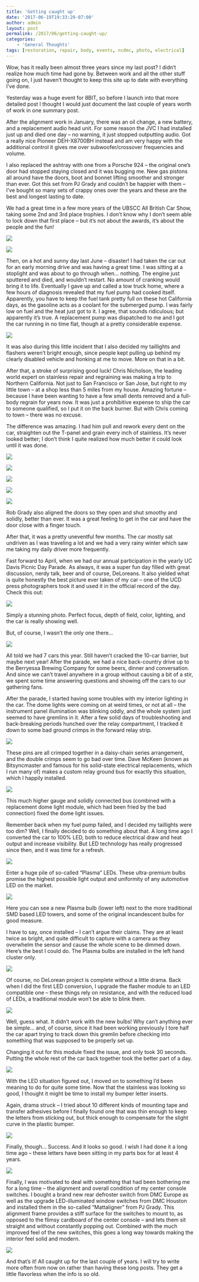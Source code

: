 ```yaml
---
title: 'Getting caught up'
date: '2017-06-19T19:33:20-07:00'
author: admin
layout: post
permalink: /2017/06/getting-caught-up/
categories:
    - 'General Thoughts'
tags: [restoration, repair, body, events, ncdmc, photo, electrical]
---
```


Wow, has it really been almost three years since my last post? I didn’t realize how much time had gone by. Between work and all the other stuff going on, I just haven’t thought to keep this site up to date with everything I’ve done.

Yesterday was a huge event for 8BIT, so before I launch into that more detailed post I thought I would just document the last couple of years worth of work in one summary post.

After the alignment work in January, there was an oil change, a new battery, and a replacement audio head unit. For some reason the JVC I had installed just up and died one day – no warning, it just stopped outputting audio. Got a really nice Pioneer DEH-X8700BH instead and am very happy with the additional control it gives me over subwoofer/crossover frequencies and volume.

I also replaced the ashtray with one from a Porsche 924 – the original one’s door had stopped staying closed and it was bugging me. New gas pistons all around have the doors, boot and bonnet lifting smoother and stronger than ever. Got this set from PJ Grady and couldn’t be happier with them – I’ve bought so many sets of crappy ones over the years and these are the best and longest lasting to date.

We had a great time in a few more years of the UBSCC All British Car Show, taking some 2nd and 3rd place trophies. I don’t know why I don’t seem able to lock down that first place – but it’s not about the awards, it’s about the people and the fun!

![](/assets/images/2017/06/IMG_5252-1024x768.jpg)

![](/assets/images/2017/06/IMG_1983-e1497918067438-768x1024.jpg)

Then, on a hot and sunny day last June – disaster! I had taken the car out for an early morning drive and was having a great time. I was sitting at a stoplight and was about to go through when… nothing. The engine just sputtered and died, and wouldn’t restart. No amount of cranking would bring it to life. Eventually I gave up and called a tow truck home, where a few hours of diagnosis revealed that my fuel pump had cooked itself. Apparently, you have to keep the fuel tank pretty full on these hot California days, as the gasoline acts as a coolant for the submerged pump. I was fairly low on fuel and the heat just got to it. I agree, that sounds ridiculous; but apparently it’s true. A replacement pump was dispatched to me and I got the car running in no time flat, though at a pretty considerable expense.

![](/assets/images/2017/06/IMG_8830-1024x768.jpg)

It was also during this little incident that I also decided my taillights and flashers weren’t bright enough, since people kept pulling up behind my clearly disabled vehicle and honking at me to move. More on that in a bit.

After that, a stroke of surprising good luck! Chris Nicholson, the leading world expert on stainless repair and regraining was making a trip to Northern California. Not just to San Francisco or San Jose, but right to my little town – at a shop less than 5 miles from my house. Amazing fortune – because I have been wanting to have a few small dents removed and a full-body regrain for years now. It was just a prohibitive expense to ship the car to someone qualified, so I put it on the back burner. But with Chris coming to town – there was no excuse.

The difference was amazing. I had him pull and rework every dent on the car, straighten out the T-panel and grain every inch of stainless. It’s never looked better; I don’t think I quite realized how much better it could look until it was done.

![](/assets/images/2017/06/IMG_5402-1024x768.jpg)

![](/assets/images/2017/06/IMG_5403-1024x768.jpg)

![](/assets/images/2017/06/IMG_5412-768x1024.jpg)

![](/assets/images/2017/06/IMG_5414-1024x768.jpg)

![](/assets/images/2017/06/IMG_5417-1024x768.jpg)

Rob Grady also aligned the doors so they open and shut smoothy and solidly, better than ever. It was a great feeling to get in the car and have the door close with a finger touch.

After that, it was a pretty uneventful few months. The car mostly sat undriven as I was traveling a lot and we had a very rainy winter which saw me taking my daily driver more frequently.

Fast forward to April, when we had our annual participation in the yearly UC Davis Picnic Day Parade. As always, it was a super fun day filled with great discussion, nerdy talk, beer and of course, DeLoreans. It also yielded what is quite honestly the best picture ever taken of my car – one of the UCD press photographers took it and used it in the official record of the day. Check this out:

![](/assets/images/2017/06/IMG_8252-1024x683.jpg)

Simply a stunning photo. Perfect focus, depth of field, color, lighting, and the car is really showing well.

But, of course, I wasn’t the only one there…

![](/assets/images/2017/06/DSC_0093a-1024x683.jpg)

All told we had 7 cars this year. Still haven’t cracked the 10-car barrier, but maybe next year! After the parade, we had a nice back-country drive up to the Berryessa Brewing Company for some beers, dinner and conversation. And since we can’t travel anywhere in a group without causing a bit of a stir, we spent some time answering questions and showing off the cars to our gathering fans.

After the parade, I started having some troubles with my interior lighting in the car. The dome lights were coming on at weird times, or not at all – the instrument panel illumination was blinking oddly, and the whole system just seemed to have gremlins in it. After a few solid days of troubleshooting and back-breaking periods hunched over the relay compartment, I tracked it down to some bad ground crimps in the forward relay strip.

![](/assets/images/2017/06/IMG_1719-1024x768.jpg)

These pins are all crimped together in a daisy-chain series arrangement, and the double crimps seem to go bad over time. Dave McKeen (known as Bitsyncmaster and famous for his solid-state electrical replacements, which I run many of) makes a custom relay ground bus for exactly this situation, which I happily installed.

![](/assets/images/2017/06/IMG_1720-1024x768.jpg)

This much higher gauge and solidly connected bus (combined with a replacement dome light module, which had been fried by the bad connection) fixed the dome light issues.

Remember back when my fuel pump failed, and I decided my taillights were too dim? Well, I finally decided to do something about that. A long time ago I converted the car to 100% LED, both to reduce electrical draw and heat output and increase visibility. But LED technology has really progressed since then, and it was time for a refresh.

![](/assets/images/2017/06/IMG_1742-e1497921633265-768x1024.jpg)

Enter a huge pile of so-called “Plasma” LEDs. These ultra-premium bulbs promise the highest possible light output and uniformity of any automotive LED on the market.

![](/assets/images/2017/06/IMG_1748-e1497921775487-1024x768.jpg)

Here you can see a new Plasma bulb (lower left) next to the more traditional SMD based LED towers, and some of the original incandescent bulbs for good measure.

I have to say, once installed – I can’t argue their claims. They are at least twice as bright, and quite difficult to capture with a camera as they overwhelm the sensor and cause the whole scene to be dimmed down. Here’s the best I could do. The Plasma bulbs are installed in the left hand cluster only.

![](/assets/images/2017/06/IMG_1767-1024x768.jpg)

Of course, no DeLorean project is complete without a little drama. Back when I did the first LED conversion, I upgrade the flasher module to an LED compatible one – these things rely on resistance, and with the reduced load of LEDs, a traditional module won’t be able to blink them.

![](/assets/images/2017/06/IMG_1786-e1497922106723-768x1024.jpg)

Well, guess what. It didn’t work with the new bulbs! Why can’t anything ever be simple… and, of course, since it had been working previously I tore half the car apart trying to track down this gremlin before checking into something that was supposed to be properly set up.

Changing it out for this module fixed the issue, and only took 30 seconds. Putting the whole rest of the car back together took the better part of a day.

![](/assets/images/2017/06/IMG_1785-e1497922214209-768x1024.jpg)

With the LED situation figured out, I moved on to something I’d been meaning to do for quite some time. Now that the stainless was looking so good, I thought it might be time to install my bumper letter inserts.

Again, drama struck – I tried about 10 different kinds of mounting tape and transfer adhesives before I finally found one that was thin enough to keep the letters from sticking out, but thick enough to compensate for the slight curve in the plastic bumper.

![](/assets/images/2017/06/IMG_1788-1024x768.jpg)

Finally, though… Success. And it looks so good. I wish I had done it a long time ago – these letters have been sitting in my parts box for at least 4 years.

![](/assets/images/2017/06/IMG_1823-1024x768.jpg)

Finally, I was motivated to deal with something that had been bothering me for a long time – the alignment and overall condition of my center console switches. I bought a brand new rear defroster switch from DMC Europe as well as the upgrade LED-illuminated window switches from DMC Houston and installed them in the so-called “Mattaligner” from PJ Grady. This alignment frame provides a stiff surface for the switches to mount to, as opposed to the flimsy cardboard of the center console – and lets them sit straight and without constantly popping out. Combined with the much improved feel of the new switches, this goes a long way towards making the interior feel solid and modern.

![](/assets/images/2017/06/IMG_2192-1024x768.jpg)

And that’s it! All caught up for the last couple of years. I will try to write more often from now on rather than having these long posts. They get a little flavorless when the info is so old.